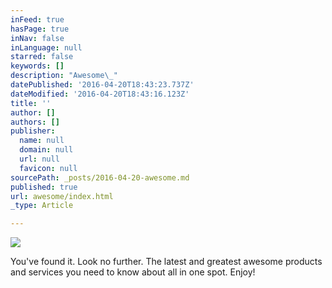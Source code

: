 ```yaml
---
inFeed: true
hasPage: true
inNav: false
inLanguage: null
starred: false
keywords: []
description: "Awesome\_"
datePublished: '2016-04-20T18:43:23.737Z'
dateModified: '2016-04-20T18:43:16.123Z'
title: ''
author: []
authors: []
publisher:
  name: null
  domain: null
  url: null
  favicon: null
sourcePath: _posts/2016-04-20-awesome.md
published: true
url: awesome/index.html
_type: Article

---
```

![](https://the-grid-user-content.s3-us-west-2.amazonaws.com/d65ba8b1-a63c-4b04-a96e-aba58b7bb0bf.jpg)

You've found it. Look no further. The latest and greatest awesome products and services you need to know about all in one spot. Enjoy!